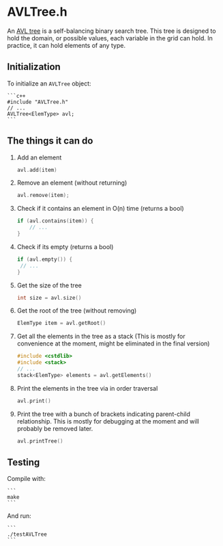 # AVLTree.h
An [AVL tree](https://en.wikipedia.org/wiki/AVL_tree) is a self-balancing binary search tree. This tree is designed to hold the domain, or possible values, each variable in the grid can hold. In practice, it can hold elements of any type.

## Initialization 
To initialize an `AVLTree` object:

    ```c++
    #include "AVLTree.h"
    // ...
    AVLTree<ElemType> avl;
    ```

## The things it can do

1. Add an element

    ```c++
    avl.add(item)
    ```

2. Remove an element (without returning)

    ```c++
    avl.remove(item);
    ```

3. Check if it contains an element in O(n) time (returns a bool)

    ```c++
    if (avl.contains(item)) {
        // ...
    }
    ```
    
3. Check if its empty (returns a bool)

    ```c++
    if (avl.empty()) {
     // ...
    }
    ```

4. Get the size of the tree

    ```c++
    int size = avl.size()
    ```

5. Get the root of the tree (without removing)

    ```c++
    ElemType item = avl.getRoot()
    ```

7. Get all the elements in the tree as a stack (This is mostly for convenience at the moment, might be eliminated in the final version)

    ```c++
    #include <cstdlib>
    #include <stack>
    // ...
    stack<ElemType> elements = avl.getElements()
    ```

6. Print the elements in the tree via in order traversal

    ```c++
    avl.print()
    ```

7. Print the tree with a bunch of brackets indicating parent-child relationship. This is mostly for debugging at the moment and will probably be removed later.

    ```c++
    avl.printTree()
    ```

## Testing
Compile with:

    ```
    make
    ```
And run:

    ```
    ./testAVLTree
    ```

